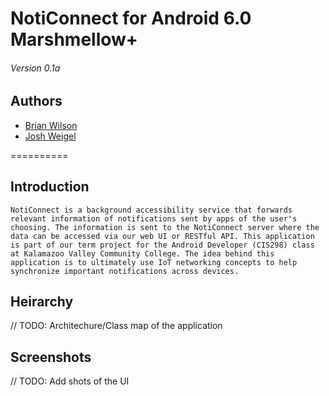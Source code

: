 # NotiConnect for Android 6.0 Marshmellow+
###### Version 0.1a

## Authors
- [Brian Wilson](https://github.com/DrSpeedy)
- [Josh Weigel](https://github.com/Kloranthy)

==========

## Introduction
    NotiConnect is a background accessibility service that forwards relevant information of notifications sent by apps of the user's choosing. The information is sent to the NotiConnect server where the data can be accessed via our web UI or RESTful API. This application is part of our term project for the Android Developer (CIS298) class at Kalamazoo Valley Community College. The idea behind this application is to ultimately use IoT networking concepts to help synchronize important notifications across devices.

## Heirarchy
// TODO: Architechure/Class map of the application

## Screenshots
// TODO: Add shots of the UI
